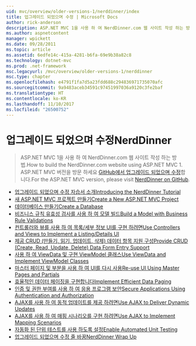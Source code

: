 ```yaml
---
uid: mvc/overview/older-versions-1/nerddinner/index
title: 업그레이드 되었으며 수정 | Microsoft Docs
author: rick-anderson
description: ASP.NET MVC 1을 사용 하 여 NerdDinner.com 웹 사이트 작성 하는 방법. ASP.NET MVC 3 버전에 대 한 업그레이드 되었으며 수정 GitHub에 방문.
ms.author: aspnetcontent
manager: wpickett
ms.date: 09/28/2011
ms.topic: article
ms.assetid: 6edfe14c-415a-4281-b6fa-69e9b38a82c8
ms.technology: dotnet-mvc
ms.prod: .net-framework
msc.legacyurl: /mvc/overview/older-versions-1/nerddinner
msc.type: chapter
ms.openlocfilehash: e4791f1fa7d5a23fdd688c294836971735070afc
ms.sourcegitcommit: 9a9483aceb34591c97451997036a9120c3fe2baf
ms.translationtype: HT
ms.contentlocale: ko-KR
ms.lasthandoff: 11/10/2017
ms.locfileid: "26500752"
---
```

<a name="nerddinner"></a><span data-ttu-id="14b0b-104">업그레이드 되었으며 수정</span><span class="sxs-lookup"><span data-stu-id="14b0b-104">NerdDinner</span></span>
====================
> <span data-ttu-id="14b0b-105">ASP.NET MVC 1을 사용 하 여 NerdDinner.com 웹 사이트 작성 하는 방법.</span><span class="sxs-lookup"><span data-stu-id="14b0b-105">How to build the NerdDinner.com website using ASP.NET MVC 1.</span></span> <span data-ttu-id="14b0b-106">ASP.NET MVC 버전을 방문 하세요 [GitHub에서 업그레이드 되었으며 수정](https://github.com/AspNetMVPSamples/NerdDinner)합니다.</span><span class="sxs-lookup"><span data-stu-id="14b0b-106">For the ASP.NET MVC version, please visit [NerdDinner on GitHub](https://github.com/AspNetMVPSamples/NerdDinner).</span></span>


- [<span data-ttu-id="14b0b-107">업그레이드 되었으며 수정 자습서 소개</span><span class="sxs-lookup"><span data-stu-id="14b0b-107">Introducing the NerdDinner Tutorial</span></span>](introducing-the-nerddinner-tutorial.md)
- [<span data-ttu-id="14b0b-108">새 ASP.NET MVC 프로젝트 만들기</span><span class="sxs-lookup"><span data-stu-id="14b0b-108">Create a New ASP.NET MVC Project</span></span>](create-a-new-aspnet-mvc-project.md)
- [<span data-ttu-id="14b0b-109">데이터베이스 만들기</span><span class="sxs-lookup"><span data-stu-id="14b0b-109">Create a Database</span></span>](create-a-database.md)
- [<span data-ttu-id="14b0b-110">비즈니스 규칙 유효성 검사를 사용 하 여 모델 빌드</span><span class="sxs-lookup"><span data-stu-id="14b0b-110">Build a Model with Business Rule Validations</span></span>](build-a-model-with-business-rule-validations.md)
- [<span data-ttu-id="14b0b-111">컨트롤러와 뷰를 사용 하 여 목록/세부 정보 UI를 구현 하려면</span><span class="sxs-lookup"><span data-stu-id="14b0b-111">Use Controllers and Views to Implement a Listing/Details UI</span></span>](use-controllers-and-views-to-implement-a-listingdetails-ui.md)
- [<span data-ttu-id="14b0b-112">제공 CRUD (만들기, 읽기, 업데이트, 삭제) 데이터 항목 지원 구성</span><span class="sxs-lookup"><span data-stu-id="14b0b-112">Provide CRUD (Create, Read, Update, Delete) Data Form Entry Support</span></span>](provide-crud-create-read-update-delete-data-form-entry-support.md)
- [<span data-ttu-id="14b0b-113">사용 하 여 ViewData 및 구현 ViewModel 클래스</span><span class="sxs-lookup"><span data-stu-id="14b0b-113">Use ViewData and Implement ViewModel Classes</span></span>](use-viewdata-and-implement-viewmodel-classes.md)
- [<span data-ttu-id="14b0b-114">마스터 페이지 및 부분을 사용 하 여 UI를 다시 사용</span><span class="sxs-lookup"><span data-stu-id="14b0b-114">Re-use UI Using Master Pages and Partials</span></span>](re-use-ui-using-master-pages-and-partials.md)
- [<span data-ttu-id="14b0b-115">효율적인 데이터 페이징을 구현합니다</span><span class="sxs-lookup"><span data-stu-id="14b0b-115">Implement Efficient Data Paging</span></span>](implement-efficient-data-paging.md)
- [<span data-ttu-id="14b0b-116">인증 및 권한 부여를 사용 하 여 응용 프로그램 보안</span><span class="sxs-lookup"><span data-stu-id="14b0b-116">Secure Applications Using Authentication and Authorization</span></span>](secure-applications-using-authentication-and-authorization.md)
- [<span data-ttu-id="14b0b-117">AJAX를 사용 하 여 동적 업데이트를 제공 하려면</span><span class="sxs-lookup"><span data-stu-id="14b0b-117">Use AJAX to Deliver Dynamic Updates</span></span>](use-ajax-to-deliver-dynamic-updates.md)
- [<span data-ttu-id="14b0b-118">AJAX를 사용 하 여 매핑 시나리오를 구현 하려면</span><span class="sxs-lookup"><span data-stu-id="14b0b-118">Use AJAX to Implement Mapping Scenarios</span></span>](use-ajax-to-implement-mapping-scenarios.md)
- [<span data-ttu-id="14b0b-119">자동화 된 단위 테스트를 사용 하도록 설정</span><span class="sxs-lookup"><span data-stu-id="14b0b-119">Enable Automated Unit Testing</span></span>](enable-automated-unit-testing.md)
- [<span data-ttu-id="14b0b-120">업그레이드 되었으며 수정 줄 바꿈</span><span class="sxs-lookup"><span data-stu-id="14b0b-120">NerdDinner Wrap Up</span></span>](nerddinner-wrap-up.md)
